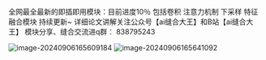全网最全最新的即插即用模块：目前进度10％
包括卷积 注意力机制 下采样 特征融合模块
持续更新~
详细论文讲解关注公众号【ai缝合大王】和B站【ai缝合大王】
模块分享、缝合交流进q群：
838795243


![image-20240906165609184](https://github.com/user-attachments/assets/e3a2039e-1d9e-4443-80e3-24fcf66a0481)
![image-20240906165641092](https://github.com/user-attachments/assets/5bb85773-92d8-4f49-9430-b941f9a6798f)
